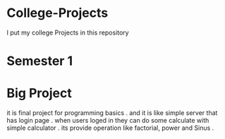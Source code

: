 # College-Projects
I put my college Projects in this repository 

# Semester 1 
  # Big Project 
  it is final project for programming basics . 
  and it is like simple server that has login page .
  when users loged in they can do some calculate with simple calculator . its provide operation like factorial, power and Sinus . 
